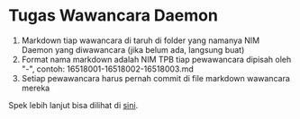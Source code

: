 # Tugas Wawancara Daemon
1. Markdown tiap wawancara di taruh di folder yang namanya NIM Daemon yang diwawancara (jika belum ada, langsung buat)
2. Format nama markdown adalah NIM TPB tiap pewawancara dipisah oleh "-", contoh: 16518001-16518002-16518003.md
3. Setiap pewawancara harus pernah commit di file markdown wawancara mereka

Spek lebih lanjut bisa dilihat di [sini](https://mail-attachment.googleusercontent.com/attachment/u/0/?ui=2&ik=9522022631&attid=0.1&permmsgid=msg-f:1642345787303408434&th=16cac8cac2943332&view=att&disp=inline&realattid=16cac8ad9fe3a2dc85c2&saddbat=ANGjdJ_umQAmheRZy_MaYLuE4rk1nJlXiz6mxtyWhhpSrH4eAiO1Ah1SoeC5tuFENSvI_A0dL25R8UakQlu96LdfywIuIIhQA2BoxyrU1o3Pv1zjAmdBZa15VwqeW2elYsiTpAVO6kimXTfvuTAlv3YU_Fk7S48kY4kdnZ21xcJNSA4pOcw-HUeoZALwZECe_YOHN4wJKXcxXQctAjMMxIeokRHHZRoJvOWHS9b0PNICzSuAjAWZbUV5zx51GyXwh974tPXS_BvvX-gNg3i9o8ElYIvYCHia0agGoEOtzohSpLZ8mJ7pIvj2SKvqRVPDLlEpnB5qsyB82QZZ4fBmKMRrb93HS_vLG6Twcpmbyjdb1TlHv-JbATbac4WsUCrQcDzIbr1lqnqFrzVlHI5SJcLw4yNO03AKmQnOW13SGC1WFvi0FDc8arna7XNEkmL8ycUAXu0-3HilmTWcCAnOs9gs1Zl6dfW6YLgl1arJYmNojjQew9PsAKa_SD0-9slPL2chknWZQ_-WhuV_-mSnKRuBan09-12V9REpT2OubhdgIKP0ECrZ4pcq4XFAgZWQWM6njmRmwTT6J5bx3GOBTOdInMTo0F0ROQuMuN_DdoWg9m9vrtVU1lkeKdhITd-o1cleVkSZDTK7t5pKeNBcEF7XD-B6WenNZO8zguH_Xw
).
